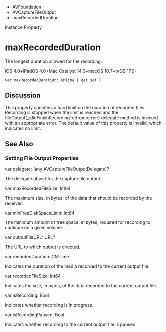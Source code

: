 

- AVFoundation
- AVCaptureFileOutput
-  maxRecordedDuration 

Instance Property

# maxRecordedDuration

The longest duration allowed for the recording.

iOS 4.0+iPadOS 4.0+Mac Catalyst 14.0+macOS 10.7+tvOS 17.0+

``` source
var maxRecordedDuration: CMTime { get set }
```

## Discussion

This property specifies a hard limit on the duration of recorded files. Recording is stopped when the limit is reached and the fileOutput(_:didFinishRecordingTo:from:error:) delegate method is invoked with an appropriate error. The default value of this property is invalid, which indicates no limit.

## See Also

### Setting File Output Properties

var delegate: (any AVCaptureFileOutputDelegate)?

The delegate object for the capture file output.

var maxRecordedFileSize: Int64

The maximum size, in bytes, of the data that should be recorded by the receiver.

var minFreeDiskSpaceLimit: Int64

The minimum amount of free space, in bytes, required for recording to continue on a given volume.

var outputFileURL: URL?

The URL to which output is directed.

var recordedDuration: CMTime

Indicates the duration of the media recorded to the current output file.

var recordedFileSize: Int64

Indicates the size, in bytes, of the data recorded to the current output file.

var isRecording: Bool

Indicates whether recording is in progress.

var isRecordingPaused: Bool

Indicates whether recording to the current output file is paused.

